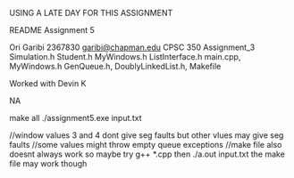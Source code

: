 USING A LATE DAY FOR THIS ASSIGNMENT


README Assignment 5

Ori Garibi 2367830 garibi@chapman.edu CPSC 350 Assignment_3
Simulation.h Student.h MyWindows.h ListInterface.h main.cpp, MyWindows.h GenQueue.h, DoublyLinkedList.h, Makefile

Worked with Devin K

NA

make all 
./assignment5.exe input.txt

//window values 3 and 4 dont give seg faults but other vlues may give seg faults
//some values might throw empty queue exceptions
//make file also doesnt always work so maybe try g++ *.cpp then ./a.out input.txt the make file may work though

